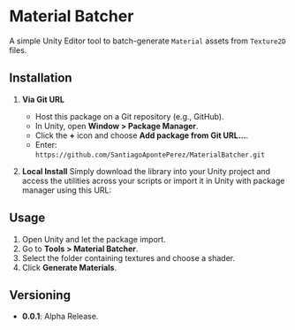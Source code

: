 # Material Batcher

A simple Unity Editor tool to batch-generate `Material` assets from `Texture2D` files.

## Installation

1. **Via Git URL**

   - Host this package on a Git repository (e.g., GitHub).
   - In Unity, open **Window > Package Manager**.
   - Click the **+** icon and choose **Add package from Git URL...**.
   - Enter: `https://github.com/SantiagoApontePerez/MaterialBatcher.git`

2. **Local Install**
Simply download the library into your Unity project and access the utilities across your scripts or import it in Unity with package manager using this URL:

## Usage

1. Open Unity and let the package import.
2. Go to **Tools > Material Batcher**.
3. Select the folder containing textures and choose a shader.
4. Click **Generate Materials**.

## Versioning
- **0.0.1**: Alpha Release.
